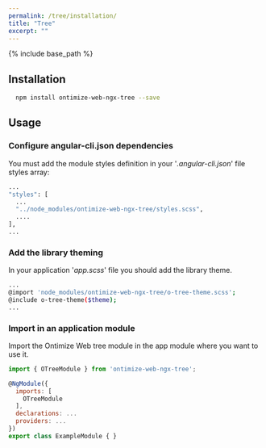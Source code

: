 ```yaml
---
permalink: /tree/installation/
title: "Tree"
excerpt: ""
---
```

{% include base_path %}


## Installation

```bash
  npm install ontimize-web-ngx-tree --save
```

## Usage

### Configure angular-cli.json dependencies

You must add the module styles definition in your '*.angular-cli.json*' file styles array:

```bash
...
"styles": [
  ...
  "../node_modules/ontimize-web-ngx-tree/styles.scss",
  ....
],
...
```

### Add the library theming
In your application '*app.scss*' file you should add the library theme.

```bash
...
@import 'node_modules/ontimize-web-ngx-tree/o-tree-theme.scss';
@include o-tree-theme($theme);
...
```

### Import in an application module

Import the Ontimize Web tree module in the app module where you want to use it.

```javascript
import { OTreeModule } from 'ontimize-web-ngx-tree';

@NgModule({
  imports: [
    OTreeModule
  ],
  declarations: ...
  providers: ...
})
export class ExampleModule { }
```
